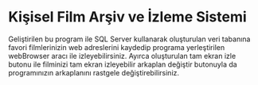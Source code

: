 # Kişisel Film Arşiv ve İzleme Sistemi
Geliştirilen bu program ile SQL Server kullanarak oluşturulan veri tabanına favori filmlerinizin web adreslerini kaydedip programa yerleştirilen webBrowser aracı ile izleyebilirsiniz. Ayırca oluşturulan tam ekran izle butonu ile filminizi tam ekran izleyebilir arkaplan değiştir butonuyla da programınızın arkaplanını rastgele değiştirebilirsiniz.